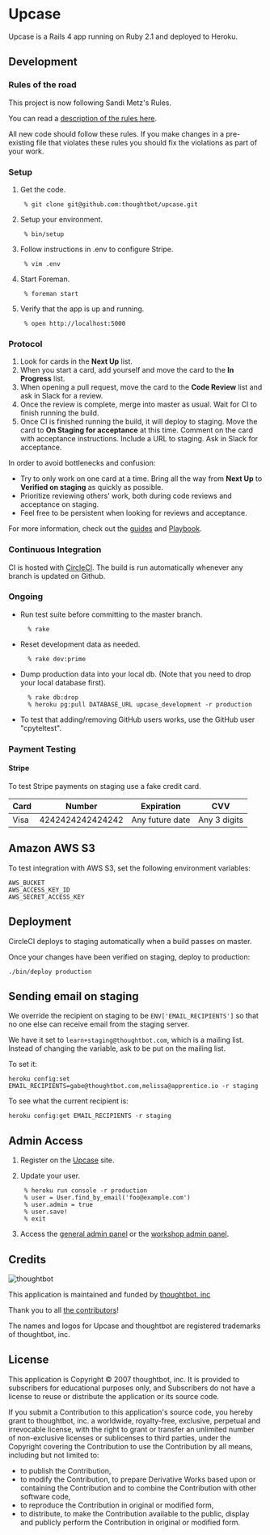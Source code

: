 # Upcase

Upcase is a Rails 4 app running on Ruby 2.1 and deployed to Heroku.

## Development

### Rules of the road

This project is now following Sandi Metz's Rules.

You can read a [description of the rules here](http://robots.thoughtbot.com/post/50655960596/sandi-metz-rules-for-developers).

All new code should follow these rules. If you make changes in a pre-existing
file that violates these rules you should fix the violations as part of
your work.

### Setup

1. Get the code.

        % git clone git@github.com:thoughtbot/upcase.git

2. Setup your environment.

        % bin/setup

3. Follow instructions in .env to configure Stripe.

        % vim .env

4. Start Foreman.

        % foreman start

5. Verify that the app is up and running.

        % open http://localhost:5000

### Protocol

1. Look for cards in the **Next Up** list.
2. When you start a card, add yourself and move the card to the **In Progress**
   list.
3. When opening a pull request, move the card to the **Code Review** list and
   ask in Slack for a review.
4. Once the review is complete, merge into master as usual. Wait for CI to
   finish running the build.
5. Once CI is finished running the build, it will deploy to staging. Move the
   card to **On Staging for acceptance** at this time. Comment on the card with
  acceptance instructions. Include a URL to staging. Ask in Slack for
  acceptance.

In order to avoid bottlenecks and confusion:

* Try to only work on one card at a time. Bring all the way from **Next Up** to
  **Verified on staging** as quickly as possible.
* Prioritize reviewing others' work, both during code reviews and acceptance on
  staging.
* Feel free to be persistent when looking for reviews and acceptance.

For more information, check out the [guides] and [Playbook].

[guides]: https://github.com/thoughtbot/guides/tree/master/protocol/rails
[Playbook]: http://playbook.thoughtbot.com/#tasks

### Continuous Integration

CI is hosted with [CircleCI](https://circleci.com/gh/thoughtbot/upcase). The
build is run automatically whenever any branch is updated on Github.

### Ongoing

* Run test suite before committing to the master branch.

        % rake

* Reset development data as needed.

        % rake dev:prime

* Dump production data into your local db. (Note that you need to drop your
  local database first).

        % rake db:drop
        % heroku pg:pull DATABASE_URL upcase_development -r production

* To test that adding/removing GitHub users works, use the GitHub user
  "cpyteltest".

### Payment Testing

#### Stripe

To test Stripe payments on staging use a fake credit card.

<table>
  <thead>
    <tr>
      <th>Card</th>
      <th>Number</th>
      <th>Expiration</th>
      <th>CVV</th>
    </tr>
  </thead>
  <tbody>
    <tr>
      <td>Visa</td>
      <td>4242424242424242</td>
      <td>Any future date</td>
      <td>Any 3 digits</td>
    </tr>
  </tbody>
</table>

## Amazon AWS S3

To test integration with AWS S3, set the following environment variables:

    AWS_BUCKET
    AWS_ACCESS_KEY_ID
    AWS_SECRET_ACCESS_KEY

## Deployment

CircleCI deploys to staging automatically when a build passes on master.

Once your changes have been verified on staging, deploy to production:

    ./bin/deploy production

## Sending email on staging

We override the recipient on staging to be `ENV['EMAIL_RECIPIENTS']` so that no
one else can receive email from the staging server.

We have it set to `learn+staging@thoughtbot.com`, which is a mailing list.
Instead of changing the variable, ask to be put on the mailing list.

To set it:

    heroku config:set EMAIL_RECIPIENTS=gabe@thoughtbot.com,melissa@apprentice.io -r staging

To see what the current recipient is:

    heroku config:get EMAIL_RECIPIENTS -r staging

## Admin Access

1. Register on the [Upcase](https://upcase.com/sign_up) site.

2. Update your user.

        % heroku run console -r production
        % user = User.find_by_email('foo@example.com')
        % user.admin = true
        % user.save!
        % exit

3. Access the [general admin panel](http://upcase.com/admin) or
   the [workshop admin panel](http://upcase.com/admin).

Credits
-------

![thoughtbot](http://thoughtbot.com/logo.png)

This application is maintained and funded by [thoughtbot, inc](http://thoughtbot.com/community)

Thank you to all [the contributors](https://github.com/thoughtbot/upcase/contributors)!

The names and logos for Upcase and thoughtbot are registered trademarks of
thoughtbot, inc.

License
-------

This application is Copyright © 2007 thoughtbot, inc. It is provided to
subscribers for educational purposes only, and Subscribers do not have a license
to reuse or distribute the application or its source code.

If you submit a Contribution to this application's source code, you hereby grant
to thoughtbot, inc. a worldwide, royalty-free, exclusive, perpetual and
irrevocable license, with the right to grant or transfer an unlimited number of
non-exclusive licenses or sublicenses to third parties, under the Copyright
covering the Contribution to use the Contribution by all means, including but
not limited to:

* to publish the Contribution,
* to modify the Contribution, to prepare Derivative Works based upon or
  containing the Contribution and to combine the Contribution with other
  software code,
* to reproduce the Contribution in original or modified form,
* to distribute, to make the Contribution available to the public, display and
  publicly perform the Contribution in original or modified form.
